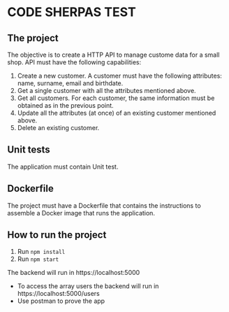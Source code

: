 # CODE SHERPAS TEST

## The project

The objective is to create a HTTP API to manage custome data for a small shop.
API must have the following capabilities:

1. Create a new customer. A customer must have the following attributes: name, surname, email and birthdate.
2. Get a single customer with all the attributes mentioned above.
3. Get all customers. For each customer, the same information must be obtained as in the previous point. 
4. Update all the attributes (at once) of an existing customer mentioned above.
5. Delete an existing customer.

## Unit tests

The application must contain Unit test. 

## Dockerfile

The project must have a Dockerfile that contains the instructions to assemble a Docker image that runs the application.


## How to run the project 

1. Run `npm install`
2. Run `npm start`

The backend will run in https://localhost:5000

- To access the array users the backend will run in https://localhost:5000/users
- Use postman to prove the app


